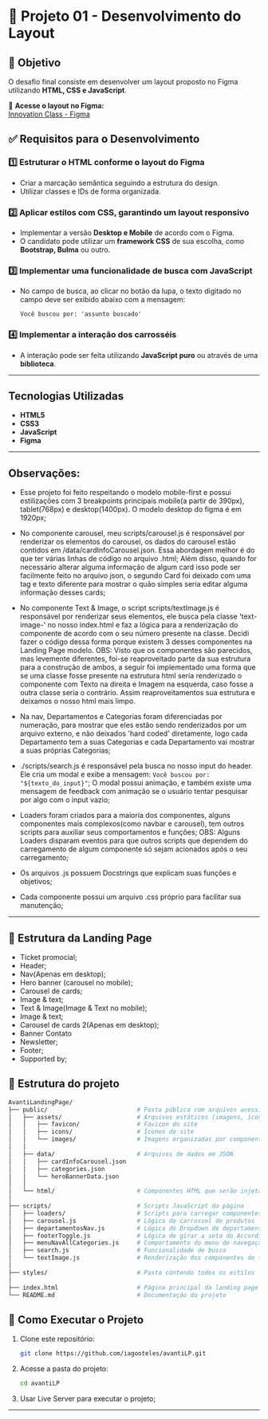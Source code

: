 # 🚀 Projeto 01 - Desenvolvimento do Layout

## 📝 Objetivo
O desafio final consiste em desenvolver um layout proposto no Figma utilizando **HTML, CSS e JavaScript**.

🔗 **Acesse o layout no Figma:**  
[Innovation Class - Figma](https://www.figma.com/proto/DqtFxC6312M32mLt8FpJjq/innovation-class?page-id=13%3A673&node-id=13-920&viewport=346%2C140%2C0.11&t=HyGGDSs83f1vbqMJ-1&scaling=scale-down&content-scaling=fixed)

## ✅ Requisitos para o Desenvolvimento

### 1️⃣ Estruturar o HTML conforme o layout do Figma
- Criar a marcação semântica seguindo a estrutura do design.
- Utilizar classes e IDs de forma organizada.

### 2️⃣ Aplicar estilos com CSS, garantindo um layout responsivo
- Implementar a versão **Desktop e Mobile** de acordo com o Figma.
- O candidato pode utilizar um **framework CSS** de sua escolha, como **Bootstrap, Bulma** ou outro.

### 3️⃣ Implementar uma funcionalidade de busca com JavaScript
- No campo de busca, ao clicar no botão da lupa, o texto digitado no campo deve ser exibido abaixo com a mensagem:
  
  ```Você buscou por: 'assunto buscado'```
  
### 4️⃣ Implementar a interação dos carrosséis
- A interação pode ser feita utilizando **JavaScript puro** ou através de uma **biblioteca**.

---

## Tecnologias Utilizadas
- **HTML5**
- **CSS3**
- **JavaScript**
- **Figma**

---

## Observações:
- Esse projeto foi feito respeitando o modelo mobile-first e possui estilizações com 3 breakpoints principais mobile(a partir de 390px), tablet(768px) e desktop(1400px). O modelo desktop do figma é em 1920px;

- No componente carousel, meu scripts/carousel.js é responsável por renderizar os elementos do carousel, os dados do carousel estão contidos em /data/cardInfoCarousel.json. Essa abordagem melhor é do que ter várias linhas de código no arquivo .html; Além disso, quando for necessário alterar alguma informação de algum card isso pode ser facilmente feito no arquivo json, o segundo Card foi deixado com uma tag e texto diferente para mostrar o quão simples seria editar alguma informação desses cards;

- No componente Text & Image, o script scripts/textImage.js é responsável por renderizar seus elementos, ele busca pela classe 'text-image-' no nosso index.html e faz a lógica para a renderização do componente de acordo com o seu número presente na classe. Decidi fazer o código dessa forma porque existem 3 desses componentes na Landing Page modelo.
   OBS: Visto que os componentes são parecidos, mas levemente diferentes, foi-se reaproveitado parte da sua estrutura para a construção de ambos, a seguir foi implementado uma forma que se uma classe fosse presente na estrutura html seria renderizado o componente com Texto na direita e Imagem na esquerda, caso fosse a outra classe seria o contrário. Assim reaproveitamentos sua estrutura e deixamos o nosso html mais limpo.

- Na nav, Departamentos e Categorias foram diferenciadas por numeração, para mostrar que eles estão sendo renderizados por um arquivo externo, e não deixados 'hard coded' diretamente, logo cada Departamento tem a suas Categorias e cada Departamento vai mostrar a suas próprias Categorias;

- ./scripts/search.js é responsável pela busca no nosso input do header. Ele cria um modal e exibe a mensagem: `Você buscou por: "${texto_do_input}"`; O modal possui animação, e também existe uma mensagem de feedback com animação se o usuário tentar pesquisar por algo com o input vazio;

- Loaders foram criados para a maioria dos componentes, alguns componentes mais complexos(como navbar e carousel), tem outros scripts para auxiliar seus comportamentos e funções;
   OBS: Alguns Loaders disparam eventos para que outros scripts que dependem do carregamento de algum componente só sejam acionados após o seu carregamento;

- Os arquivos .js possuem Docstrings que explicam suas funções e objetivos;

- Cada componente possui um arquivo .css próprio para facilitar sua manutenção;

---

## 🦴 Estrutura da Landing Page
- Ticket promocial;
- Header;
- Nav(Apenas em desktop);
- Hero banner (carousel no mobile);
- Carousel de cards;
- Image & text;
- Text & Image(Image & Text no mobile);
- Image & text;
- Carousel de cards 2(Apenas em desktop);
- Banner Contato
- Newsletter;
- Footer;
- Supported by;

## 📂 Estrutura do projeto

```bash
AvantiLandingPage/
├── public/                         # Pasta pública com arquivos acessíveis diretamente
│   ├── assets/                     # Arquivos estáticos (imagens, ícones, favicons)
│   │   ├── favicon/                # Favicon do site
│   │   ├── icons/                  # Ícones do site
│   │   └── images/                 # Imagens organizadas por componentes
│   │
│   ├── data/                       # Arquivos de dados em JSON
│   │   ├── cardInfoCarousel.json
│   │   ├── categories.json
│   │   └── heroBannerData.json
│   │
│   └── html/                       # Componentes HTML que serão injetados dinamicamente
│
├── scripts/                        # Scripts JavaScript da página
│   ├── loaders/                    # Scripts para carregar componentes HTML separados em ./html
│   ├── carousel.js                 # Lógica do carrossel de produtos
│   ├── departamentosNav.js         # Lógica do Dropdown de departamentos da navbar
│   ├── footerToggle.js             # Lógica de girar a seta do Accordion
│   ├── menuNavAllCategories.js     # Comportamento do menu de navegação de todas as categorias
│   ├── search.js                   # Funcionalidade de busca
│   └── textImage.js                # Renderização dos componentes de texto com imagem
│
├── styles/                         # Pasta contendo todos os estilos         
│
├── index.html                      # Página principal da landing page
└── README.md                       # Documentação do projeto
```

## 📌 Como Executar o Projeto
1. Clone este repositório:
   ```sh
   git clone https://github.com/iagooteles/avantiLP.git
   ```
2. Acesse a pasta do projeto:
   ```sh
   cd avantiLP
   ```

3. Usar Live Server para executar o projeto;

---

